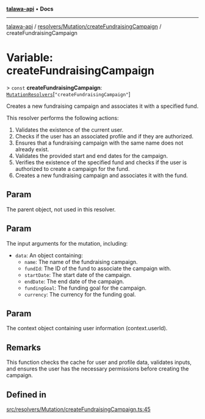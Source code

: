 [**talawa-api**](../../../../README.md) • **Docs**

***

[talawa-api](../../../../modules.md) / [resolvers/Mutation/createFundraisingCampaign](../README.md) / createFundraisingCampaign

# Variable: createFundraisingCampaign

\> `const` **createFundraisingCampaign**: [`MutationResolvers`](../../../../types/generatedGraphQLTypes/type-aliases/MutationResolvers.md)\[`"createFundraisingCampaign"`\]

Creates a new fundraising campaign and associates it with a specified fund.

This resolver performs the following actions:

1. Validates the existence of the current user.
2. Checks if the user has an associated profile and if they are authorized.
3. Ensures that a fundraising campaign with the same name does not already exist.
4. Validates the provided start and end dates for the campaign.
5. Verifies the existence of the specified fund and checks if the user is authorized to create a campaign for the fund.
6. Creates a new fundraising campaign and associates it with the fund.

## Param

The parent object, not used in this resolver.

## Param

The input arguments for the mutation, including:
  - `data`: An object containing:
    - `name`: The name of the fundraising campaign.
    - `fundId`: The ID of the fund to associate the campaign with.
    - `startDate`: The start date of the campaign.
    - `endDate`: The end date of the campaign.
    - `fundingGoal`: The funding goal for the campaign.
    - `currency`: The currency for the funding goal.

## Param

The context object containing user information (context.userId).

## Remarks

This function checks the cache for user and profile data, validates inputs, and ensures the user has the necessary permissions before creating the campaign.

## Defined in

[src/resolvers/Mutation/createFundraisingCampaign.ts:45](https://github.com/PalisadoesFoundation/talawa-api/blob/60937520d7a29ccf883a9c6a7c2d186bae92a81b/src/resolvers/Mutation/createFundraisingCampaign.ts#L45)
